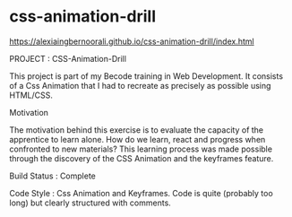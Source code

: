 # css-animation-drill

https://alexiaingbernoorali.github.io/css-animation-drill/index.html


PROJECT : CSS-Animation-Drill

This project is part of my Becode training in Web Development. It consists of a Css Animation that I had to recreate as precisely as possible using HTML/CSS.

Motivation

The motivation behind this exercise is to evaluate the capacity of the apprentice to learn alone. How do we learn, react and progress when confronted to new materials? This learning process was made possible through the discovery of the CSS Animation and the keyframes feature.

Build Status : Complete 

Code Style : Css Animation and Keyframes. Code is quite (probably too long) but clearly structured with comments.
